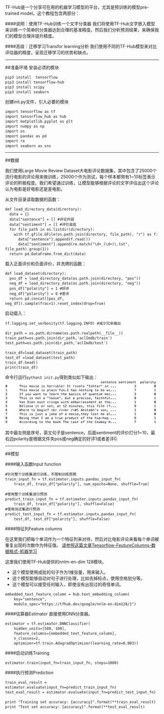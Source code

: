 TF-Hub是一个分享可在用的机器学习模型的平台，尤其是预训练的模型pre-trained model。这个教程包含两部分：

####说明：使用TF-Hub训练一个文字分类器
我们将使用TF-Hub文字嵌入模型来训练一个简单的分类器达到合理的基准精度。然后我们分析预测结果，来确保我们的模型合理并提升精度。

####高级：迁移学习Transfor learning分析
我们使用不同的TF-Hub模型来对比评估器的精度，呈现迁移学习的优势和缺点。

----
##准备环境
安装必须的模块
```
pip3 install  tensorflow
pip3 install tensorflow-hub
pip3 install scipy
pip3 install seaborn
```
创建init.py文件，引入必要的模块
```
import tensorflow as tf
import tensorflow_hub as hub
import matplotlib.pyplot as plt
import numpy as np
import os
import pandas as pd
import re
import seaborn as sns
```
---
##数据

我们使用Large Movie Review Dataset大电影评论数据集，其中包含了25000个流行电影的评论用来做训练，25000个作为测试，每个样本都带有1~10标签表示评论的积极程度。我们希望通过训练，让模型能够根据评论的文字评估出这个评论认为电影是好电影还是差电影。

从文件目录读取数据的函数：
```
def load_directory_data(directory):
  data = {}
  data["sentence"] = [] #评论内容
  data["sentiment"] = [] #评价高低
  for file_path in os.listdir(directory):
    with tf.gfile.GFile(os.path.join(directory, file_path), "r") as f:
      data["sentence"].append(f.read())
      data["sentiment"].append(re.match("\d+_(\d+)\.txt", file_path).group(1))
  return pd.DataFrame.from_dict(data)
```

载入正面评价和负面评价，并洗牌的函数：
```
def load_dataset(directory):
  pos_df = load_directory_data(os.path.join(directory, "pos"))
  neg_df = load_directory_data(os.path.join(directory, "neg"))
  pos_df["polarity"] = 1 #好评
  neg_df["polarity"] = 0 #差评
  return pd.concat([pos_df, neg_df]).sample(frac=1).reset_index(drop=True)
```

启动载入：
```
tf.logging.set_verbosity(tf.logging.INFO) #减少冗余输出

dir_path = os.path.dirname(os.path.realpath(__file__))
train_path=os.path.join(dir_path,'aclImdb/train')
test_path=os.path.join(dir_path,'aclImdb/test')

train_df=load_dataset(train_path)
test_df =load_dataset(test_path)
train_df.head()
print(train_df)
```
命令行运行```python3 init.py```得到类似如下输出：
![](imgs/4324074-85afc8a3856f7ca7.png?imageMogr2/auto-orient/strip%7CimageView2/2/w/1240)

其中最左侧是序号，英文句子是sentence，后面sentiment的评价打分1~10，最右边polarity是根据文件夹pos或neg确定的好评1或者差评0.

---
##模型

####输入函数Input function

```
#针对整个训练集进行训练，不限制训练周期
train_input_fn = tf.estimator.inputs.pandas_input_fn(
    train_df, train_df["polarity"], num_epochs=None, shuffle=True)

#使用整个训练集进行预测
predict_train_input_fn = tf.estimator.inputs.pandas_input_fn(
    train_df, train_df["polarity"], shuffle=False)
#使用测试集进行预测
predict_test_input_fn = tf.estimator.inputs.pandas_input_fn(
    test_df, test_df["polarity"], shuffle=False)
```
####特征列Feature columns

在这里我们把每个单词作为一个特征列来对待，然后对比电影评论来看每个单词被重复出现的次数作为特征值。
[请参照这篇文章Tensorflow-FeutureColumns-数据格式-机器学习](https://www.jianshu.com/p/fceb64c790f3)

这里我们使用TF-Hub提供的nnlm-en-dim 128模块。
* 这个模型使用成批的句子作为1维张量，用来输入。
* 这个模型能够自动对句子进行处理，比如去掉标点，使用空格划分等。
* 这个模型可以接受任何输入，即使没有出现过的奇怪单词。

```
embedded_text_feature_column = hub.text_embedding_column(
    key="sentence", 
    module_spec="https://tfhub.dev/google/nnlm-en-dim128/1")
```

####估算器Estimator
直接使用DNN分类器。
```
estimator = tf.estimator.DNNClassifier(
    hidden_units=[500, 100],
    feature_columns=[embedded_text_feature_column],
    n_classes=2,
    optimizer=tf.train.AdagradOptimizer(learning_rate=0.003))
```
####启动训练Training
```
estimator.train(input_fn=train_input_fn, steps=1000)
```
####执行预测Prediction
```
train_eval_result = estimator.evaluate(input_fn=predict_train_input_fn)
test_eval_result = estimator.evaluate(input_fn=predict_test_input_fn)

print "Training set accuracy: {accuracy}".format(**train_eval_result)
print "Test set accuracy: {accuracy}".format(**test_eval_result)
```






